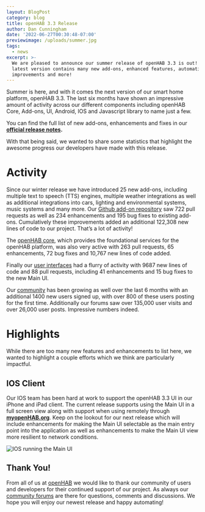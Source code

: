 ```yaml
---
layout: BlogPost
category: blog
title: openHAB 3.3 Release
author: Dan Cunningham
date: '2022-06-27T00:30:48-07:00'
previewimage: /uploads/summer.jpg
tags:
  - news
excerpt: >-
  We are pleased to announce our summer release of openHAB 3.3 is out! This
  latest version contains many new add-ons, enhanced features, automation
  improvements and more!
---
```

Summer is here, and with it comes the next version of our smart home platform, openHAB 3.3.  The last six months have shown an impressive amount of activity across our different components including openHAB Core, Add-ons, UI, Android, IOS and Javascript library to name just a few. 

You can find the full list of new add-ons, enhancements and fixes in our [**official release notes**](https://github.com/openhab/openhab-distro/releases/tag/3.3.0)**.**

With that being said, we wanted to share some statistics that highlight the awesome progress our developers have made with this release.

# Activity

Since our winter release we have introduced 25 new add-ons, including multiple text to speech (TTS) engines, multiple weather integrations as well as additional integrations into cars, lighting and environmental systems, music systems and many more.  Our [Github add-on repository](https://github.com/openhab/openhab-addons) saw 722 pull requests as well as 234 enhancements and 195 bug fixes to existing add-ons. Cumulatively these improvements added an additional 122,308 new lines of code to our project.  That’s a lot of activity! 

The [openHAB core](https://github.com/openhab/openhab-core), which provides the foundational services for the openHAB platform, was also very active with 263 pull requests, 65 enhancements, 72 bug fixes and 10,767 new lines of code added. 

Finally our [user interfaces](https://github.com/openhab/openhab-webui) had a flurry of activity with 9687 new lines of code and 88 pull requests, including 41 enhancements and 15 bug fixes to the new Main UI.

Our [community](https://community.openhab.org/) has been growing as well over the last 6 months with an additional 1400 new users signed up, with over 800 of these users posting for the first time.  Additionally our forums saw over 135,000 user visits and over 26,000 user posts.  Impressive numbers indeed.

# Highlights

While there are too many new features and enhancements to list here, we wanted to highlight a couple efforts which we think are particularly impactful.

## IOS Client

Our IOS team has been hard at work to support the openHAB 3.3 UI in our iPhone and iPad client.  The current release supports using the Main UI in a full screen view along with support when using remotely through [**myopenHAB.org**](https://myopenhab.org/).  Keep on the lookout for our next release which will include enhancements for making the Main UI selectable as the main entry point into the application as well as enhancements to make the Main UI view more resilient to network conditions.

![IOS running the Main UI](/uploads/ios_mainui.gif)
<!--
<p align="center"><img src="/uploads/ios_mainui.gif"/></p>
<!--
## openHAB Javascript Library

Our [Javascript automation runtime library](https://github.com/openhab/openhab-js) has reached version 2.0 and contains many enhancements and fixes over the first version which shipped in our winter 3.2 release.  One such enhancement is an overhauled Typescript based definition system which greatly improves autocompletion in an IDE like Visual Studio Code.  In addition, our Main UI has been updated with additional autocomplete helpers for new features in the Javascript library making it easier than ever to write rules.  

![null](/uploads/webui_rules_autocomplete.gif)
<!--
<p align="center"><img src="/uploads/webui_rules_autocomplete.gif"/></p>
-->
## Thank You!

From all of us at [openHAB](https://www.openhab.org/) we would like to thank our community of users and developers for their continued support of our project.   As always our [community forums](https://community.openhab.org/) are there for questions, comments and discussions.  We hope you will enjoy our newest release and happy automating!
